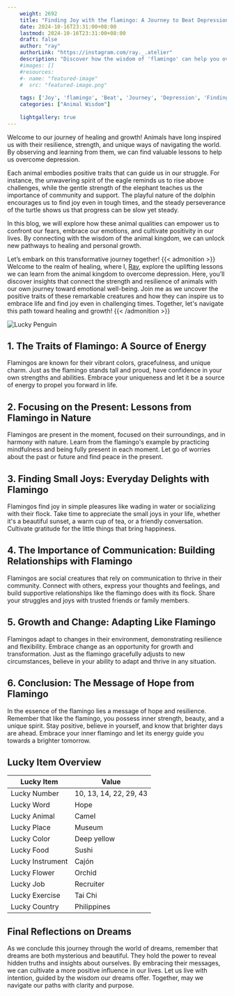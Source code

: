 ```yaml
---
    weight: 2692
    title: "Finding Joy with the flamingo: A Journey to Beat Depression"  # Assuming 'title' column exists
    date: 2024-10-16T23:31:00+08:00
    lastmod: 2024-10-16T23:31:00+08:00
    draft: false
    author: "ray"
    authorLink: "https://instagram.com/ray._.atelier"
    description: "Discover how the wisdom of 'flamingo' can help you overcome depression and find joy in your life journey."
    #images: []
    #resources:
    #- name: "featured-image"
    #  src: "featured-image.png"
    
    tags: ['Joy', 'flamingo', 'Beat', 'Journey', 'Depression', 'Finding']
    categories: ["Animal Wisdom"]
    
    lightgallery: true
---
```

    
Welcome to our journey of healing and growth! Animals have long inspired us with their resilience, strength, and unique ways of navigating the world. By observing and learning from them, we can find valuable lessons to help us overcome depression.

Each animal embodies positive traits that can guide us in our struggle. For instance, the unwavering spirit of the eagle reminds us to rise above challenges, while the gentle strength of the elephant teaches us the importance of community and support. The playful nature of the dolphin encourages us to find joy even in tough times, and the steady perseverance of the turtle shows us that progress can be slow yet steady.

In this blog, we will explore how these animal qualities can empower us to confront our fears, embrace our emotions, and cultivate positivity in our lives. By connecting with the wisdom of the animal kingdom, we can unlock new pathways to healing and personal growth.

Let’s embark on this transformative journey together!
{{< admonition >}}
Welcome to the realm of healing, where I, [Ray](https://instagram.com/ray._.atelier), explore the uplifting lessons we can learn from the animal kingdom to overcome depression. Here, you’ll discover insights that connect the strength and resilience of animals with our own journey toward emotional well-being. Join me as we uncover the positive traits of these remarkable creatures and how they can inspire us to embrace life and find joy even in challenging times. Together, let's navigate this path toward healing and growth!
{{< /admonition >}}

![Lucky Penguin](https://cdn.pixabay.com/photo/2024/09/07/02/34/penguins-9028827_1280.jpg "Lucky Penguin")

## 1. The Traits of Flamingo: A Source of Energy
Flamingos are known for their vibrant colors, gracefulness, and unique charm. Just as the flamingo stands tall and proud, have confidence in your own strengths and abilities. Embrace your uniqueness and let it be a source of energy to propel you forward in life.

## 2. Focusing on the Present: Lessons from Flamingo in Nature
Flamingos are present in the moment, focused on their surroundings, and in harmony with nature. Learn from the flamingo's example by practicing mindfulness and being fully present in each moment. Let go of worries about the past or future and find peace in the present.

## 3. Finding Small Joys: Everyday Delights with Flamingo
Flamingos find joy in simple pleasures like wading in water or socializing with their flock. Take time to appreciate the small joys in your life, whether it's a beautiful sunset, a warm cup of tea, or a friendly conversation. Cultivate gratitude for the little things that bring happiness.

## 4. The Importance of Communication: Building Relationships with Flamingo
Flamingos are social creatures that rely on communication to thrive in their community. Connect with others, express your thoughts and feelings, and build supportive relationships like the flamingo does with its flock. Share your struggles and joys with trusted friends or family members.

## 5. Growth and Change: Adapting Like Flamingo
Flamingos adapt to changes in their environment, demonstrating resilience and flexibility. Embrace change as an opportunity for growth and transformation. Just as the flamingo gracefully adjusts to new circumstances, believe in your ability to adapt and thrive in any situation.

## 6. Conclusion: The Message of Hope from Flamingo
In the essence of the flamingo lies a message of hope and resilience. Remember that like the flamingo, you possess inner strength, beauty, and a unique spirit. Stay positive, believe in yourself, and know that brighter days are ahead. Embrace your inner flamingo and let its energy guide you towards a brighter tomorrow.


## Lucky Item Overview
| Lucky Item          | Value              |
|---------------|--------------------|
| Lucky Number        | 10, 13, 14, 22, 29, 43  |
| Lucky Word          | Hope |
| Lucky Animal        | Camel |
| Lucky Place         | Museum     |
| Lucky Color         | Deep yellow     |
| Lucky Food          | Sushi      |
| Lucky Instrument    | Cajón |
| Lucky Flower        | Orchid    |
| Lucky Job           | Recruiter       |
| Lucky Exercise      | Tai Chi  |
| Lucky Country       | Philippines    |


##  Final Reflections on Dreams

As we conclude this journey through the world of dreams, remember that dreams are both mysterious and beautiful. They hold the power to reveal hidden truths and insights about ourselves. By embracing their messages, we can cultivate a more positive influence in our lives. Let us live with intention, guided by the wisdom our dreams offer. Together, may we navigate our paths with clarity and purpose.
